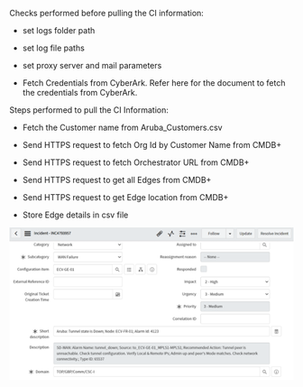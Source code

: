 Checks performed before pulling the CI information:

- set logs folder path

- set log file paths

- set proxy server and mail parameters 
- Fetch Credentials from CyberArk. Refer here for the document to fetch the credentials from CyberArk.

Steps performed to pull the CI Information:

- Fetch the Customer name from Aruba_Customers.csv

- Send HTTPS request to fetch Org Id by Customer Name from CMDB+

- Send HTTPS request to fetch Orchestrator URL from CMDB+

- Send HTTPS request to get all Edges from CMDB+

- Send HTTPS request to get Edge location from CMDB+

- Store Edge details in csv file

![](Images\Picture1.png)
